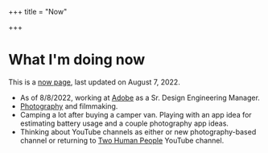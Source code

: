 +++
title = "Now"

+++
# What I'm doing now

This is a [now page](http://nownownow.com/about), last updated on August 7, 2022.

* As of 8/8/2022, working at [Adobe](https://www.adobe.com) as a Sr. Design Engineering Manager.
* [Photography](https://jnjosh.photography) and filmmaking.
* Camping a lot after buying a camper van. Playing with an app idea for estimating battery usage and a couple photography app ideas.
* Thinking about YouTube channels as either or new photography-based channel or returning to [Two Human People](http://twohumanpeople.com) YouTube channel.
